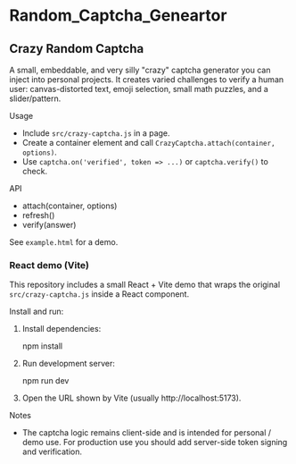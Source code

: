 # Random_Captcha_Geneartor

## Crazy Random Captcha

A small, embeddable, and very silly "crazy" captcha generator you can inject into personal projects. It creates varied challenges to verify a human user: canvas-distorted text, emoji selection, small math puzzles, and a slider/pattern.

Usage

- Include `src/crazy-captcha.js` in a page.
- Create a container element and call `CrazyCaptcha.attach(container, options)`.
- Use `captcha.on('verified', token => ...)` or `captcha.verify()` to check.

API

- attach(container, options)
- refresh()
- verify(answer)

See `example.html` for a demo.

### React demo (Vite)

This repository includes a small React + Vite demo that wraps the original `src/crazy-captcha.js` inside a React component.

Install and run:

1. Install dependencies:

   npm install

2. Run development server:

   npm run dev

3. Open the URL shown by Vite (usually http://localhost:5173).

Notes

- The captcha logic remains client-side and is intended for personal / demo use. For production use you should add server-side token signing and verification.

